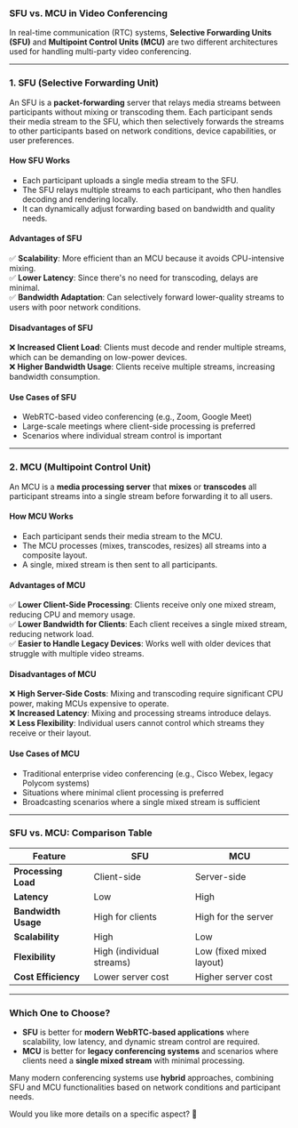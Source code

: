 ### SFU vs. MCU in Video Conferencing

In real-time communication (RTC) systems, **Selective Forwarding Units (SFU)** and **Multipoint Control Units (MCU)** are two different architectures used for handling multi-party video conferencing.

---

### **1. SFU (Selective Forwarding Unit)**
An SFU is a **packet-forwarding** server that relays media streams between participants without mixing or transcoding them. Each participant sends their media stream to the SFU, which then selectively forwards the streams to other participants based on network conditions, device capabilities, or user preferences.

#### **How SFU Works**
- Each participant uploads a single media stream to the SFU.
- The SFU relays multiple streams to each participant, who then handles decoding and rendering locally.
- It can dynamically adjust forwarding based on bandwidth and quality needs.

#### **Advantages of SFU**
✅ **Scalability**: More efficient than an MCU because it avoids CPU-intensive mixing.  
✅ **Lower Latency**: Since there's no need for transcoding, delays are minimal.  
✅ **Bandwidth Adaptation**: Can selectively forward lower-quality streams to users with poor network conditions.

#### **Disadvantages of SFU**
❌ **Increased Client Load**: Clients must decode and render multiple streams, which can be demanding on low-power devices.  
❌ **Higher Bandwidth Usage**: Clients receive multiple streams, increasing bandwidth consumption.

#### **Use Cases of SFU**
- WebRTC-based video conferencing (e.g., Zoom, Google Meet)
- Large-scale meetings where client-side processing is preferred
- Scenarios where individual stream control is important

---

### **2. MCU (Multipoint Control Unit)**
An MCU is a **media processing server** that **mixes** or **transcodes** all participant streams into a single stream before forwarding it to all users.

#### **How MCU Works**
- Each participant sends their media stream to the MCU.
- The MCU processes (mixes, transcodes, resizes) all streams into a composite layout.
- A single, mixed stream is then sent to all participants.

#### **Advantages of MCU**
✅ **Lower Client-Side Processing**: Clients receive only one mixed stream, reducing CPU and memory usage.  
✅ **Lower Bandwidth for Clients**: Each client receives a single mixed stream, reducing network load.  
✅ **Easier to Handle Legacy Devices**: Works well with older devices that struggle with multiple video streams.

#### **Disadvantages of MCU**
❌ **High Server-Side Costs**: Mixing and transcoding require significant CPU power, making MCUs expensive to operate.  
❌ **Increased Latency**: Mixing and processing streams introduce delays.  
❌ **Less Flexibility**: Individual users cannot control which streams they receive or their layout.

#### **Use Cases of MCU**
- Traditional enterprise video conferencing (e.g., Cisco Webex, legacy Polycom systems)
- Situations where minimal client processing is preferred
- Broadcasting scenarios where a single mixed stream is sufficient

---

### **SFU vs. MCU: Comparison Table**
| Feature | SFU | MCU |
|---------|-----|-----|
| **Processing Load** | Client-side | Server-side |
| **Latency** | Low | High |
| **Bandwidth Usage** | High for clients | High for the server |
| **Scalability** | High | Low |
| **Flexibility** | High (individual streams) | Low (fixed mixed layout) |
| **Cost Efficiency** | Lower server cost | Higher server cost |

---

### **Which One to Choose?**
- **SFU** is better for **modern WebRTC-based applications** where scalability, low latency, and dynamic stream control are required.
- **MCU** is better for **legacy conferencing systems** and scenarios where clients need a **single mixed stream** with minimal processing.

Many modern conferencing systems use **hybrid** approaches, combining SFU and MCU functionalities based on network conditions and participant needs.

Would you like more details on a specific aspect? 🚀
